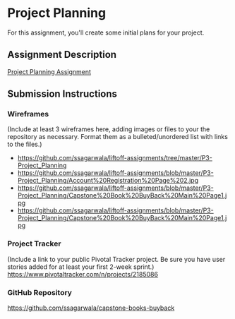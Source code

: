# Project Planning
For this assignment, you'll create some initial plans for your project.

## Assignment Description
[Project Planning Assignment](https://education.launchcode.org/liftoff/assignments/planning/)

## Submission Instructions

### Wireframes

(Include at least 3 wireframes here, adding images or files to your the repository as necessary.
Format them as a bulleted/unordered list with links to the files.)

 * https://github.com/ssagarwala/liftoff-assignments/tree/master/P3-Project_Planning
 * https://github.com/ssagarwala/liftoff-assignments/blob/master/P3-Project_Planning/Account%20Registration%20Page%202.jpg
 * https://github.com/ssagarwala/liftoff-assignments/blob/master/P3-Project_Planning/Capstone%20Book%20BuyBack%20Main%20Page1.jpg
 * https://github.com/ssagarwala/liftoff-assignments/blob/master/P3-Project_Planning/Capstone%20Book%20BuyBack%20Main%20Page1.jpg


### Project Tracker
(Include a link to your public Pivotal Tracker project. Be sure you have user stories added for at least your first 2-week sprint.)
https://www.pivotaltracker.com/n/projects/2185086


### GitHub Repository
https://github.com/ssagarwala/capstone-books-buyback